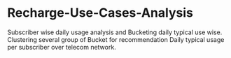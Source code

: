 # Recharge-Use-Cases-Analysis
Subscriber wise daily usage analysis and Bucketing daily typical use wise. Clustering several group of Bucket for recommendation Daily typical usage per subscriber over telecom network.   
